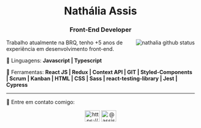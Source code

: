 <h1 align="center">Nathália Assis</h1>
<h3 align="center">Front-End Developer</h3>

<!-- <img src="https://raw.githubusercontent.com/MicaelliMedeiros/micaellimedeiros/master/image/computer-illustration.png" min-width="400px" max-width="400px" width="400px" align="right" alt="Computador iuriCode"> -->
<img align="right" src="https://github-readme-stats.vercel.app/api/top-langs/?username=nathaliaassis&theme=dracula&hide_langs_below=1" alt="nathalia github status" />

<p align="left"> 
Trabalho atualmente na BRQ, tenho +5 anos de experiência em desenvolvimento front-end. 
</p>

<p align="left">
  🦄 Linguagens: <strong>Javascript | Typescript</strong>
</p>

<p align="left">
  💼 Ferramentas: <strong>React JS | Redux | Context API | GIT | Styled-Components | Scrum | Kanban | HTML | CSS | Sass | react-testing-library | Jest | Cypress </strong>
</p>

<hr/> 

<p align="left">
  💌 Entre em contato comigo: 
</p>

<p align="center">
<a href="https://linkedin.com/in/https://www.linkedin.com/in/nathaliamassis" target="blank"><img align="center" src="https://raw.githubusercontent.com/rahuldkjain/github-profile-readme-generator/master/src/images/icons/Social/linked-in-alt.svg" alt="https://www.linkedin.com/in/nathaliamassis" height="30" width="40" /></a>
<a href="https://instagram.com/@assis_nath16" target="blank"><img align="center" src="https://raw.githubusercontent.com/rahuldkjain/github-profile-readme-generator/master/src/images/icons/Social/instagram.svg" alt="@assis_nath16" height="30" width="40" /></a>
</p>

